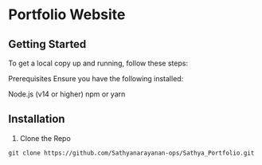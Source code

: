 # Portfolio Website 


## Getting Started

To get a local copy up and running, follow these steps:

Prerequisites
Ensure you have the following installed:

Node.js (v14 or higher)
npm or yarn

## Installation 

1. Clone the Repo

``` git clone https://github.com/Sathyanarayanan-ops/Sathya_Portfolio.git ```




